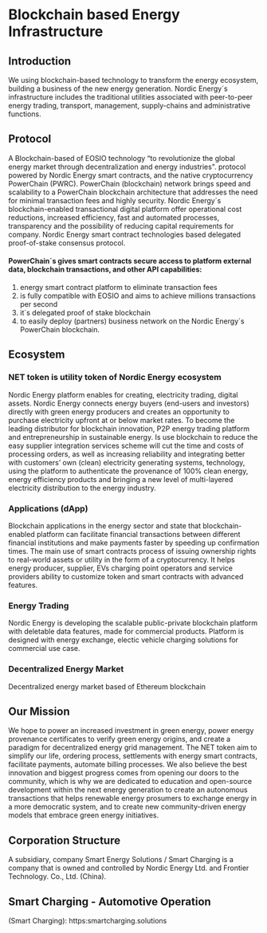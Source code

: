 </p>

# Blockchain based Energy Infrastructure
</p>
</p>


## Introduction
We using blockchain-based technology to transform the energy ecosystem, building a business of the new energy generation. Nordic Energy´s infrastructure includes the traditional utilities associated with peer-to-peer energy trading, transport, management, supply-chains and administrative functions.
</p>

## Protocol
A Blockchain-based of EOSIO technology “to revolutionize the global energy market through decentralization and energy industries". protocol powered by Nordic Energy smart contracts, and the native cryptocurrency PowerChain (PWRC). PowerChain (blockchain) network brings speed and scalability to a PowerChain blockchain architecture that addresses the need for minimal transaction fees and highly security. Nordic Energy´s blockchain-enabled transactional digital platform offer operational cost reductions, increased efficiency, fast and automated processes, transparency and the possibility of reducing capital requirements for company. Nordic Energy smart contract technologies based delegated proof-of-stake consensus protocol. 
</p>

#### PowerChain´s gives smart contracts secure access to platform external data, blockchain transactions, and other API capabilities:

1. energy smart contract platform to eliminate transaction fees
2. is fully compatible with EOSIO and aims to achieve millions transactions per second
3. it´s delegated proof of stake blockchain 
4. to easily deploy (partners) business network on the Nordic Energy´s PowerChain blockchain.
</p>

## Ecosystem


### NET token is utility token of Nordic Energy ecosystem

Nordic Energy platform enables for creating, electricity trading, digital assets. Nordic Energy connects energy buyers (end-users and investors) directly with green energy producers and creates an opportunity to purchase electricity upfront at or below market rates. To become the leading distributor for blockchain innovation, P2P energy trading platform and entrepreneurship in sustainable energy. Is use blockchain to reduce the easy supplier integration services scheme will cut the time and costs of processing orders, as well as increasing reliability and integrating better with customers’ own (clean) electricity generating systems, technology, using the platform to authenticate the provenance of 100% clean energy, energy efficiency products and bringing a new level of multi-layered electricity distribution to the energy industry.
</p>

### Applications (dApp)
Blockchain applications in the energy sector and state that blockchain-enabled platform can facilitate financial transactions between different financial institutions and make payments faster by speeding up confirmation times. The main use of smart contracts process of issuing ownership rights to real-world assets or utility in the form of a cryptocurrency. It helps energy producer, supplier, EVs charging point operators and  service providers ability to customize token and smart contracts with advanced features.
</p>

### Energy Trading
Nordic Energy is developing the scalable public-private blockchain platform with deletable data features, made for commercial products. Platform is designed with energy exchange, electic vehicle charging solutions for commercial use case.
</p>

### Decentralized Energy Market
Decentralized energy market based of Ethereum blockchain
</p>

## Our Mission
We hope to power an increased investment in green energy, power energy provenance certificates to verify green energy origins, and create a paradigm for decentralized energy grid management. The NET token aim to simplify our life, ordering process, settlements with energy smart contracts, facilitate payments, automate billing processes. We also believe the best innovation and biggest progress comes from opening our doors to the community, which is why we are dedicated to education and open-source development within the next energy generation to create an autonomous transactions that helps renewable energy prosumers to exchange energy in a more democratic system, and to create new community-driven energy models that embrace green energy initiatives.
</p>

## Corporation Structure
A subsidiary, company Smart Energy Solutions / Smart Charging is a company that is owned and controlled by Nordic Energy Ltd. and Frontier Technology. Co., Ltd. (China). 
</p>

## Smart Charging - Automotive Operation
(Smart Charging): https:smartcharging.solutions
</p>
